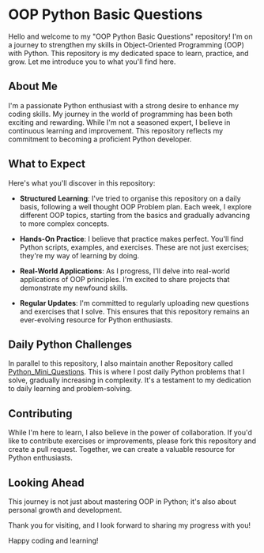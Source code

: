# OOP Python Basic Questions

Hello and welcome to my "OOP Python Basic Questions" repository! I'm on a journey to strengthen my skills in Object-Oriented Programming (OOP) with Python. This repository is my dedicated space to learn, practice, and grow. Let me introduce you to what you'll find here.

## About Me

I'm a passionate Python enthusiast with a strong desire to enhance my coding skills. My journey in the world of programming has been both exciting and rewarding. While I'm not a seasoned expert, I believe in continuous learning and improvement. This repository reflects my commitment to becoming a proficient Python developer.

## What to Expect

Here's what you'll discover in this repository:

- **Structured Learning**: I've tried to organise this repository on a daily basis, following a well thought OOP Problem plan. Each week, I explore different OOP topics, starting from the basics and gradually advancing to more complex concepts.

- **Hands-On Practice**: I believe that practice makes perfect. You'll find Python scripts, examples, and exercises. These are not just exercises; they're my way of learning by doing.

- **Real-World Applications**: As I progress, I'll delve into real-world applications of OOP principles. I'm excited to share projects that demonstrate my newfound skills.

- **Regular Updates**: I'm committed to regularly uploading new questions and exercises that I solve. This ensures that this repository remains an ever-evolving resource for Python enthusiasts.

## Daily Python Challenges

In parallel to this repository, I also maintain another Repository called [Python_Mini_Questions](https://github.com/itzsshashank/Python_Mini_Questions). This is where I post daily Python problems that I solve, gradually increasing in complexity. It's a testament to my dedication to daily learning and problem-solving.

## Contributing

While I'm here to learn, I also believe in the power of collaboration. If you'd like to contribute exercises or improvements, please fork this repository and create a pull request. Together, we can create a valuable resource for Python enthusiasts.

## Looking Ahead

This journey is not just about mastering OOP in Python; it's also about personal growth and development.

Thank you for visiting, and I look forward to sharing my progress with you!

Happy coding and learning!
